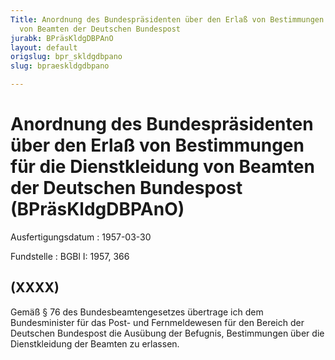 ```yaml
---
Title: Anordnung des Bundespräsidenten über den Erlaß von Bestimmungen für die Dienstkleidung
  von Beamten der Deutschen Bundespost
jurabk: BPräsKldgDBPAnO
layout: default
origslug: bpr_skldgdbpano
slug: bpraeskldgdbpano

---
```


# Anordnung des Bundespräsidenten über den Erlaß von Bestimmungen für die Dienstkleidung von Beamten der Deutschen Bundespost (BPräsKldgDBPAnO)

Ausfertigungsdatum
:   1957-03-30

Fundstelle
:   BGBl I: 1957, 366



## (XXXX)

Gemäß § 76 des Bundesbeamtengesetzes übertrage ich dem Bundesminister für das Post- und Fernmeldewesen für den Bereich der Deutschen Bundespost die Ausübung der Befugnis, Bestimmungen über die Dienstkleidung der Beamten zu erlassen.

